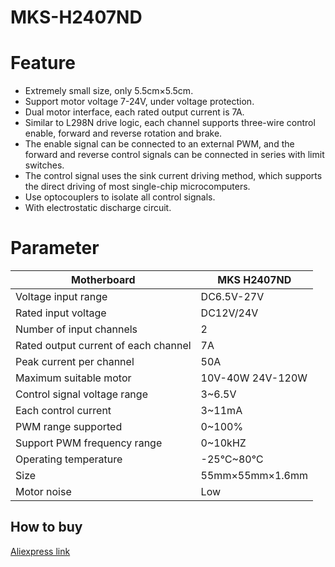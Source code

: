 # MKS-H2407ND
# Feature
* Extremely small size, only 5.5cm×5.5cm.
* Support motor voltage 7-24V, under voltage protection.
* Dual motor interface, each rated output current is 7A.
* Similar to L298N drive logic, each channel supports three-wire control enable, forward and reverse rotation and brake.
* The enable signal can be connected to an external PWM, and the forward and reverse control signals can be connected in series with limit switches.
* The control signal uses the sink current driving method, which supports the direct driving of most single-chip microcomputers.
* Use optocouplers to isolate all control signals.
* With electrostatic discharge circuit.
# Parameter
|Motherboard|MKS H2407ND|
|------------|--------------------|
|Voltage input range| DC6.5V-27V |
|Rated input voltage| DC12V/24V |
|Number of input channels| 2 |
|Rated output current of each channel| 7A |
|Peak current per channel| 50A |
|Maximum suitable motor| 10V-40W 24V-120W |
|Control signal voltage range| 3~6.5V |
|Each control current| 3~11mA |
|PWM range supported| 0~100% |
|Support PWM frequency range| 0~10kHZ |
|Operating temperature| -25℃~80℃ |
|Size| 55mm×55mm×1.6mm |
|Motor noise| Low |
## How to buy
[Aliexpress link](https://www.aliexpress.com/item/1005003340856835.html)
